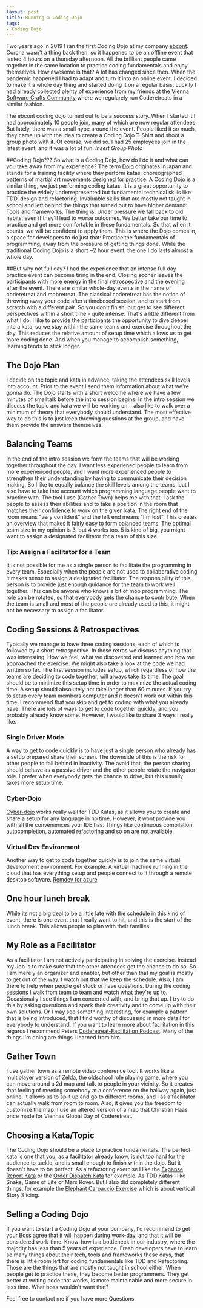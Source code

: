 ```yaml
---
layout: post
title: Running a Coding Dojo
tags: 
- Coding Dojo
---
```


Two years ago in 2019 I ran the first Coding Dojo at my company [ebcont](http://www.ebcont.com). 
Corona wasn't a thing back then, so it happened to be an offline event that lasted 4 hours on a thursday afternoon. 
All the brilliant people came together in the same location to practice coding fundamentals and enjoy themselves.
How awesome is that?
A lot has changed since then. 
When the pandemic happened I had to adapt and turn it into an online event.
I decided to make it a whole day thing and started doing it on a regular basis.
Luckily I had already collected plenty of experience from my friends at the [Vienna Software Crafts Community](https://www.softwerkskammer.org/groups/wien) where we regularely run Coderetreats in a similar fashion.

The ebcont coding dojo turned out to be a success story.
When I started it I had approximately 10 people join, many of which are now regular attendees.
But lately, there was a small hype around the event.
People liked it so much, they came up with the Idea to create a Coding Dojo T-Shirt and shoot a group photo with it.
Of course, we did so.
I had 25 employees join in the latest event, and it was a lot of fun.
*Insert Group Photo*

##Coding Dojo???
So what is a Coding Dojo, how do I do it and what can you take away from my experience?
The term [Dojo](https://en.wikipedia.org/wiki/Dojo) originates in japan and stands for a training facility where they perform katas, 
choreographed patterns of martial art movements designed for practice.
A [Coding Dojo](https://codingdojo.org/WhatIsCodingDojo/) is a similar thing, we just performing coding katas.
It is a great opportunity to practice the widely underrepresented but fundamental technical skills like TDD, design and refactoring.
Invaluable skills that are mostly not taught in school and left behind the things that turned out to have higher demand: Tools and frameworks. 
The thing is: Under pressure we fall back to old habits, even if they'll lead to worse outcomes.
We better take our time to practice and get more comfortable in these fundamentals. 
So that when it counts, we will be confident to apply them.
This is where the Dojo comes in, a space for developers to do just that: Practice the fundamentals of programming, away from the pressure of getting things done.
While the traditional Coding Dojo is a short ~2 hour event, the one I do lasts almost a whole day.

##But why not full day?
I had the experience that an intense full day practice event can become tiring in the end.
Closing sooner leaves the participants with more energy in the final retrospective and the evening after the event.
There are similar whole-day events in the name of coderetreat and mobretreat.
The classical coderetreat has the notion of throwing away your code after a timeboxed session, and to start from scratch with a different pair.
So you don't finish, but get to see different perspectives within a short time - quite intense.
That's a little different from what I do.
I like to provide the participants the opportunity to dive deeper into a kata, so we stay within the same teams and exercise throughout the day.
This reduces the relative amount of setup time which allows us to get more coding done.
And when you manage to accomplish something, learning tends to stick longer.

## The Dojo Plan
I decide on the topic and kata in advance, taking the attendees skill levels into account.
Prior to the event I send them information about what we're gonna do.
The Dojo starts with a short welcome where we have a few minutes of smalltalk before the intro session begins.
In the intro session we discuss the topic and kata we will be working on.
I also like to walk over a minimum of theory that everybody should understand.
The most effective way to do this is to just keep throwing questions at the group, and have them provide the answers themselves.

## Balancing Teams
In the end of the intro session we form the teams that will be working together throughout the day.
I want less experiened people to learn from more experienced people, and I want more experienced people to strengthen their understanding by having to communicate their decision making.
So I like to equally balance the skill levels among the teams, but I also have to take into account which programming language people want to practice with. 
The tool I use (Gather Town) helps me with that.
I ask the people to assess their abilities and to take a position in the room that matches their confidence to work on the given kata.
The right end of the room means "very confident" and the left end means "I'm lost".
This creates an overview that makes it fairly easy to form balanced teams.
The optimal team size in my opinion is 3, but 4 works too. 
5 is kind of big, you might want to assign a designated facilitator for a team of this size.

### Tip: Assign a Facilitator for a Team
It is not possible for me as a single person to facilitate the programming in every team.
Especially when the people are not used to collaborative coding it makes sense to assign a designated facilitator.
The responsibility of this person is to provide just enough guidance for the team to work well together.
This can be anyone who knows a bit of mob programming. 
The role can be rotated, so that everybody gets the chance to contribute.
When the team is small and most of the people are already used to this, it might not be necessary to assign a facilitator.

## Coding Sessions & Retrospectives
Typically we manage to have three coding sessions, each of which is followed by a short retrospective.
In these retros we discuss anything that was interesting.
How we feel, what we discovered and learned and how we approached the exercise.
We might also take a look at the code we had written so far.
The first session includes setup, which regardless of how the teams are deciding to code together, will always take its time.
The goal should be to minimize this setup time in order to maximize the actual coding time.
A setup should absolutely not take longer than 60 minutes. 
If you try to setup every team members computer and it doesn't work out within this time, I recommend that you skip and get to coding with what you already have.
There are lots of ways to get to code together quickly, and you probably already know some.
However, I would like to share 3 ways I really like.

### Single Driver Mode
A way to get to code quickly is to have just a single person who already has a setup prepared share their screen.
The downside of this is the risk for other people to fall behind in inactivity.
The avoid that, the person sharing should behave as a passive driver and the other people rotate the navigator role.
I prefer when everybody gets the chance to drive, but this usually takes more setup time.

### Cyber-Dojo
[Cyber-dojo](http://www.cyber-dojo.org) works really well for TDD Katas, as it allows you to create and share a setup for any language in no time.
However, it wont provide you with all the conveniences your IDE has.
Things like continuous compilation, autocompletion, automated refactoring and so on are not available.

### Virtual Dev Environment
Another way to get to code together quickly is to join the same virtual development environment.
For example: A virtual machine running in the cloud that has everything setup and people connect to it through a remote desktop software.
[Remdev for azure](https://github.com/gregorriegler/remdev-azure)

## One hour lunch break
While its not a big deal to be a little late with the schedule in this kind of event, there is one event that I really want to hit, and this is the start of the lunch break.
This allows people to plan with their families.

## My Role as a Facilitator
As a facilitator I am not actively participating in solving the exercise.
Instead my Job is to make sure that the other attendees get the chance to do so.
So I am merely an organizer and enabler, but other than that my goal is mostly to get out of the way.
I watch out that we keep the schedule. 
Also, I am there to help when people get stuck or have questions.
During the coding sessions I walk from team to team and watch what they're up to. 
Occasionally I see things I am concerned with, and bring that up.
I try to do this by asking questions and spark their creativity and to come up with their own solutions.
Or I may see something interesting, for example a pattern that is being introduced, that I find worthy of discussing in more detail for everybody to understand.
If you want to learn more about facilitation in this regards I recommend Peters [Coderetreat-Facilitation Podcast](https://coderetreat-facilitation.code-cop.org/).
Many of the things I'm doing are things I learned from him.

## Gather Town
I use gather town as a remote video conference tool.
It works like a multiplayer version of Zelda, the oldschool role playing game, where you can move around a 2d map and talk to people in your vicinity.
So it creates that feeling of meeting somebody at a conference on the hallway again, just online.
It allows us to split up and go to different rooms, and I as a facilitator can actually walk from room to room.
Also, it gives you the freedom to customize the map.
I use an altered version of a map that Christian Haas once made for Viennas Global Day of Coderetreat.

## Choosing a Kata/Topic
The Coding Dojo should be a place to practice fundamentals.
The perfect kata is one that you, as a facilitator already know, is not too hard for the audience to tackle, and is small enough to finish within the dojo.
But it doesn't have to be perfect.
As a refactoring exercise I like the [Expense Report Kata](https://github.com/christianhujer/expensereport) or the [Order Dispatch Kata](https://github.com/gregorriegler/order-dispatch-refactoring-kata) for example.
As TDD Katas I like Snake, Game of Life or Mars Rover.
But I also did completely different things, for example the [Elephant Carpaccio Exercise](https://docs.google.com/document/u/1/d/1TCuuu-8Mm14oxsOnlk8DqfZAA1cvtYu9WGv67Yj_sSk/pub) which is about vertical Story Slicing.

## Selling a Coding Dojo
If you want to start a Coding Dojo at your company, I'd recommend to get your Boss agree that it will happen during work-day, and that it will be considered work-time.
Know-how is a bottleneck in our industry, where the majority has less than 5 years of experience.
Fresh developers have to learn so many things about their tech, tools and frameworks these days, that there is little room left for coding fundamentals like TDD and Refactoring.
Those are the things that are mostly not taught in school either.
When people get to practice these, they become better programmers.
They get better at writing code that works, is more maintainable and more secure in less time.
What boss wouldn't want that?

Feel free to contact me if you have more Questions.
